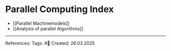 # Parallel Computing Index


- [[Parallel Machinemodels]]
- [[Analysis of parallel Algorithms]]

---

References: 
Tags: #📑 
Created: 26.03.2025